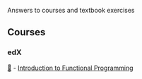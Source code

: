 Answers to courses and textbook exercises

## Courses

### edX

[:open_file_folder:](edx-functional-programming/) - [Introduction to Functional Programming](https://www.edx.org/course/introduction-functional-programming-delftx-fp101x-0)

